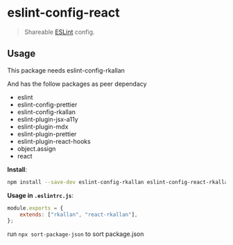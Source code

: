 # eslint-config-react

> Shareable [ESLint](https://eslint.org/) config.

## Usage

This package needs eslint-config-rkallan

And has the follow packages as peer dependacy

-   eslint
-   eslint-config-prettier
-   eslint-config-rkallan
-   eslint-plugin-jsx-a11y
-   eslint-plugin-mdx
-   eslint-plugin-prettier
-   eslint-plugin-react-hooks
-   object.assign
-   react

**Install**:

```bash
npm install --save-dev eslint-config-rkallan eslint-config-react-rkallan
```

**Usage in `.eslintrc.js`**:

```js
module.exports = {
    extends: ["rkallan", "react-rkallan"],
};
```

run `npx sort-package-json` to sort package.json
